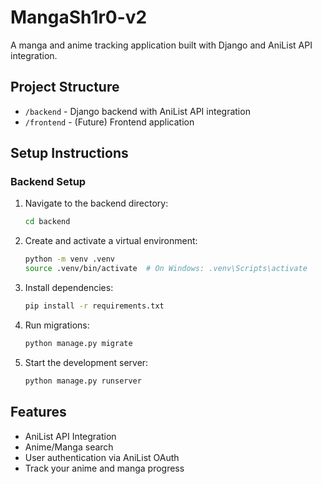 # MangaSh1r0-v2

A manga and anime tracking application built with Django and AniList API integration.

## Project Structure

- `/backend` - Django backend with AniList API integration
- `/frontend` - (Future) Frontend application

## Setup Instructions

### Backend Setup

1. Navigate to the backend directory:
   ```bash
   cd backend
   ```

2. Create and activate a virtual environment:
   ```bash
   python -m venv .venv
   source .venv/bin/activate  # On Windows: .venv\Scripts\activate
   ```

3. Install dependencies:
   ```bash
   pip install -r requirements.txt
   ```

4. Run migrations:
   ```bash
   python manage.py migrate
   ```

5. Start the development server:
   ```bash
   python manage.py runserver
   ```

## Features

- AniList API Integration
- Anime/Manga search
- User authentication via AniList OAuth
- Track your anime and manga progress
